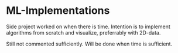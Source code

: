 # ML-Implementations
Side project worked on when there is time. Intention is to implement algorithms from scratch and visualize, preferrably with 2D-data. 

Still not commented sufficiently. Will be done when time is sufficient. 
